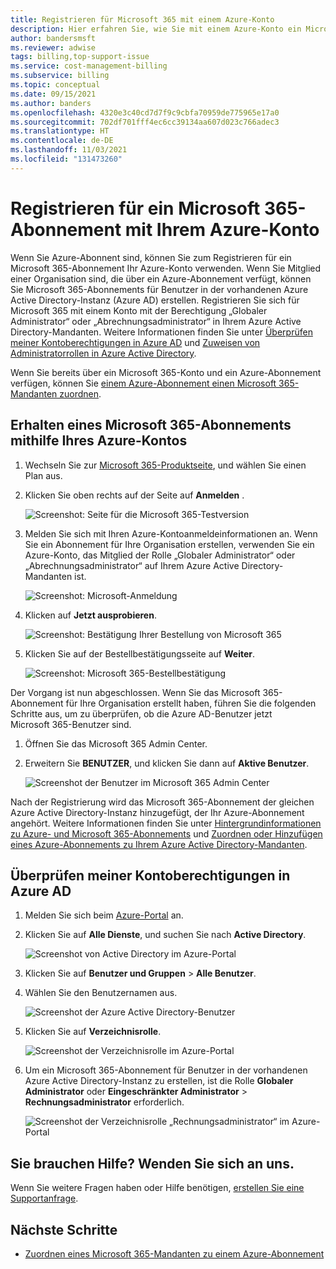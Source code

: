 ```yaml
---
title: Registrieren für Microsoft 365 mit einem Azure-Konto
description: Hier erfahren Sie, wie Sie mit einem Azure-Konto ein Microsoft 365-Abonnement erstellen. Sie können auch vorhandene Azure- und Microsoft 365 Konten einander zuordnen.
author: bandersmsft
ms.reviewer: adwise
tags: billing,top-support-issue
ms.service: cost-management-billing
ms.subservice: billing
ms.topic: conceptual
ms.date: 09/15/2021
ms.author: banders
ms.openlocfilehash: 4320e3c40cd7d7f9c9cbfa70959de775965e17a0
ms.sourcegitcommit: 702df701fff4ec6cc39134aa607d023c766adec3
ms.translationtype: HT
ms.contentlocale: de-DE
ms.lasthandoff: 11/03/2021
ms.locfileid: "131473260"
---
```

# <a name="sign-up-for-a-microsoft-365-subscription-with-your-azure-account"></a>Registrieren für ein Microsoft 365-Abonnement mit Ihrem Azure-Konto

Wenn Sie Azure-Abonnent sind, können Sie zum Registrieren für ein Microsoft 365-Abonnement Ihr Azure-Konto verwenden. Wenn Sie Mitglied einer Organisation sind, die über ein Azure-Abonnement verfügt, können Sie Microsoft 365-Abonnements für Benutzer in der vorhandenen Azure Active Directory-Instanz (Azure AD) erstellen. Registrieren Sie sich für Microsoft 365 mit einem Konto mit der Berechtigung „Globaler Administrator“ oder „Abrechnungsadministrator“ in Ihrem Azure Active Directory-Mandanten. Weitere Informationen finden Sie unter [Überprüfen meiner Kontoberechtigungen in Azure AD](#RoleInAzureAD) und [Zuweisen von Administratorrollen in Azure Active Directory](../../active-directory/roles/permissions-reference.md).

Wenn Sie bereits über ein Microsoft 365-Konto und ein Azure-Abonnement verfügen, können Sie [einem Azure-Abonnement einen Microsoft 365-Mandanten zuordnen](../../active-directory/fundamentals/active-directory-how-subscriptions-associated-directory.md).

## <a name="get-a-microsoft-365-subscription-by-using-your-azure-account"></a>Erhalten eines Microsoft 365-Abonnements mithilfe Ihres Azure-Kontos

1. Wechseln Sie zur [Microsoft 365-Produktseite](https://www.microsoft.com/microsoft-365/business/all-business), und wählen Sie einen Plan aus.
2. Klicken Sie oben rechts auf der Seite auf **Anmelden** .

    ![Screenshot: Seite für die Microsoft 365-Testversion](./media/azure-account-for-microsoft-365-subscription/12-office-365-trial-page.png)
3. Melden Sie sich mit Ihren Azure-Kontoanmeldeinformationen an. Wenn Sie ein Abonnement für Ihre Organisation erstellen, verwenden Sie ein Azure-Konto, das Mitglied der Rolle „Globaler Administrator“ oder „Abrechnungsadministrator“ auf Ihrem Azure Active Directory-Mandanten ist.

    ![Screenshot: Microsoft-Anmeldung](./media/azure-account-for-microsoft-365-subscription/13-office-365-sign-in.png)
4. Klicken auf **Jetzt ausprobieren**.

    ![Screenshot: Bestätigung Ihrer Bestellung von Microsoft 365](./media/azure-account-for-microsoft-365-subscription/14-office-365-confirm-your-order.png)
5. Klicken Sie auf der Bestellbestätigungsseite auf **Weiter**.

    ![Screenshot: Microsoft 365-Bestellbestätigung](./media/azure-account-for-microsoft-365-subscription/15-office-365-order-receipt.png)

Der Vorgang ist nun abgeschlossen. Wenn Sie das Microsoft 365-Abonnement für Ihre Organisation erstellt haben, führen Sie die folgenden Schritte aus, um zu überprüfen, ob die Azure AD-Benutzer jetzt Microsoft 365-Benutzer sind.

1. Öffnen Sie das Microsoft 365 Admin Center.
2. Erweitern Sie **BENUTZER**, und klicken Sie dann auf **Aktive Benutzer**.

    ![Screenshot der Benutzer im Microsoft 365 Admin Center](./media/azure-account-for-microsoft-365-subscription/16-microsoft-365-admin-center-users.png)

Nach der Registrierung wird das Microsoft 365-Abonnement der gleichen Azure Active Directory-Instanz hinzugefügt, der Ihr Azure-Abonnement angehört. Weitere Informationen finden Sie unter [Hintergrundinformationen zu Azure- und Microsoft 365-Abonnements](microsoft-365-account-for-azure-subscription.md#more-about-subs) und [Zuordnen oder Hinzufügen eines Azure-Abonnements zu Ihrem Azure Active Directory-Mandanten](../../active-directory/fundamentals/active-directory-how-subscriptions-associated-directory.md).

## <a name="check-my-account-permissions-in-azure-ad"></a><a id="RoleInAzureAD"></a>Überprüfen meiner Kontoberechtigungen in Azure AD
1. Melden Sie sich beim [Azure-Portal](https://portal.azure.com/) an.
2. Klicken Sie auf **Alle Dienste**, und suchen Sie nach **Active Directory**.

    ![Screenshot von Active Directory im Azure-Portal](./media/azure-account-for-microsoft-365-subscription/billing-more-services-active-directory.png)
3. Klicken Sie auf **Benutzer und Gruppen** > **Alle Benutzer**.
4. Wählen Sie den Benutzernamen aus.

    ![Screenshot der Azure Active Directory-Benutzer](./media/azure-account-for-microsoft-365-subscription/billing-users-groups.png)

5. Klicken Sie auf **Verzeichnisrolle**.

    ![Screenshot der Verzeichnisrolle im Azure-Portal](./media/azure-account-for-microsoft-365-subscription/billing-user-directory-role.png)
6.  Um ein Microsoft 365-Abonnement für Benutzer in der vorhandenen Azure Active Directory-Instanz zu erstellen, ist die Rolle **Globaler Administrator** oder **Eingeschränkter Administrator** > **Rechnungsadministrator** erforderlich.

    ![Screenshot der Verzeichnisrolle „Rechnungsadministrator“ im Azure-Portal](./media/azure-account-for-microsoft-365-subscription/billing-directoryrole-limited.png)

## <a name="need-help-contact-us"></a>Sie brauchen Hilfe? Wenden Sie sich an uns.

Wenn Sie weitere Fragen haben oder Hilfe benötigen, [erstellen Sie eine Supportanfrage](https://go.microsoft.com/fwlink/?linkid=2083458).

## <a name="next-steps"></a>Nächste Schritte

- [Zuordnen eines Microsoft 365-Mandanten zu einem Azure-Abonnement](../../active-directory/fundamentals/active-directory-how-subscriptions-associated-directory.md)
